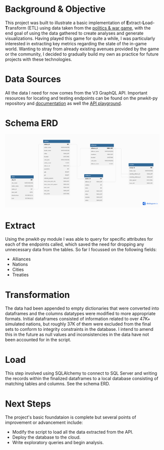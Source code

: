 # Background & Objective
This project was built to illustrate a basic implementation of **E**xtract-**L**oad-**T**ransform (ETL) using data taken from the [politics & war game](https://politicsandwar.com/), with the end goal of using the data gathered to create analyses and generate visualizations. Having played this game for quite a while, I was particularly interested in extracting key metrics regarding the state of the in-game world. Wanting to stray from already existing avenues provided by the game or the community, I decided to gradually build my own as practice for future projects with these technologies.
# Data Sources
All the data I need for now comes from the V3 GraphQL API. Important resources for locating and testing endpoints can be found on the pnwkit-py repository and [documentation](https://docs.pnwkit-py.mrvillage.dev/en/latest/index.html) as well the [API playground](https://api.politicsandwar.com/graphql-playground).
# Schema ERD
![Schema ERD](https://github.com/Franklin-Muhuni/Nation-Sim-ETL-Project/blob/main/PnWDB%20ERD.png?raw=true)
# Extract
Using the pnwkit-py module I was able to query for specific attributes for each of the endpoints called, which saved the need for dropping any unnecessary data from the tables. So far I focussed on the following fields:
- Alliances
- Nations
- Cities
- Treaties
# Transformation
The data had been appended to empty dictionaries that were converted into dataframes and the columns datatypes were modified to more appropriate formats. Initial dataframes consisted of information related to over 47K+ simulated nations, but roughly 37K of them were excluded from the final sets to conform to integrity constraints in the database. I intend to amend this in the future as null values and inconsistencies in the data have not been accounted for in the script.
# Load
This step involved using SQLAlchemy to connect to SQL Server and writing the records within the finalized dataframes to a local database consisting of matching tables and columns. See the schema ERD.
# Next Steps
The project's basic foundataion is complete but several points of improvement or advancement include:
- Modify the script to load all the data extracted from the API.
- Deploy the database to the cloud.
- Write exploratory queries and begin analysis.
